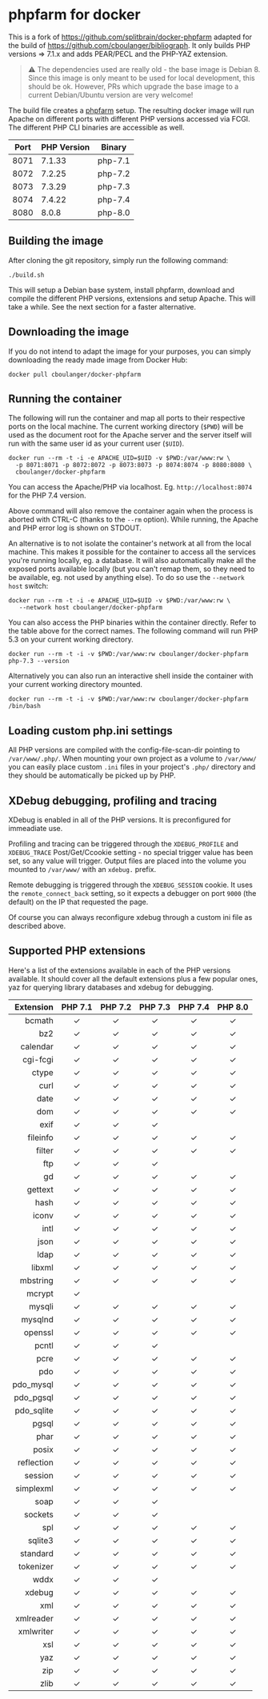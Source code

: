 phpfarm for docker
==================

This is a fork of https://github.com/splitbrain/docker-phpfarm  adapted
for the build of https://github.com/cboulanger/bibliograph. It only
builds PHP versions => 7.1.x and adds PEAR/PECL and the PHP-YAZ extension.

> :warning: The dependencies used are really old - the base image is Debian 8.
> Since this image is only meant to be used for local development, this should
> be ok. However, PRs which upgrade the base image to a current Debian/Ubuntu
> version are very welcome!

The build file creates a [phpfarm](https://github.com/fpoirotte/phpfarm)
setup. The resulting docker image will run Apache on
different ports with different PHP versions accessed via
FCGI. The different PHP CLI binaries are accessible as well.

Port | PHP Version | Binary
-----|-------------|-----------------------
8071 | 7.1.33      | php-7.1
8072 | 7.2.25      | php-7.2
8073 | 7.3.29      | php-7.3
8074 | 7.4.22      | php-7.4
8080 | 8.0.8       | php-8.0 


Building the image
------------------

After cloning the git repository, simply run the following command:

    ./build.sh
   
This will setup a Debian base system, install phpfarm, download and
compile the different PHP versions, extensions and setup Apache. 
This will take a while. See the next section for a faster alternative.

Downloading the image
---------------------

If you do not intend to adapt the image for your purposes, you
can simply downloading the ready made image from Docker Hub:

    docker pull cboulanger/docker-phpfarm

Running the container
---------------------

The following will run the container and map all ports to their respective
ports on the local machine. The current working directory (`$PWD`)
will be used as the document root for the Apache server and the server
itself will run with the same user id as your current user (`$UID`).

    docker run --rm -t -i -e APACHE_UID=$UID -v $PWD:/var/www:rw \
      -p 8071:8071 -p 8072:8072 -p 8073:8073 -p 8074:8074 -p 8080:8080 \
      cboulanger/docker-phpfarm

You can access the Apache/PHP via localhost. Eg. `http://localhost:8074`
for the PHP 7.4 version. 

Above command will also remove the container again when the
process is aborted with CTRL-C (thanks to the `--rm` option).
While running, the Apache and PHP error log is shown on STDOUT.

An alternative is to not isolate the container's network at all
from the local machine. This makes it possible for the container to
access all the services you're running locally, eg. a database. It
will also automatically make all the exposed ports available locally
(but you can't remap them, so they need to be available, eg. not
used by anything else). To do so use the `--network host` switch:

    docker run --rm -t -i -e APACHE_UID=$UID -v $PWD:/var/www:rw \
       --network host cboulanger/docker-phpfarm

You can also access the PHP binaries within the container directly.
Refer to the table above for the correct names. The following
command will run PHP 5.3 on your current working directory.

    docker run --rm -t -i -v $PWD:/var/www:rw cboulanger/docker-phpfarm php-7.3 --version

Alternatively you can also run an interactive shell inside
the container with your current working directory mounted.

    docker run --rm -t -i -v $PWD:/var/www:rw cboulanger/docker-phpfarm /bin/bash

Loading custom php.ini settings
-------------------------------

All PHP versions are compiled with the config-file-scan-dir pointing
to ``/var/www/.php/``. When mounting your own project as a volume to
``/var/www/`` you can easily place custom ``.ini`` files in your project's
``.php/`` directory and they should be automatically be picked up by PHP.

XDebug debugging, profiling and tracing
---------------------------------------

XDebug is enabled in all of the PHP versions. It is preconfigured for immeadiate use.

Profiling and tracing can be triggered through the `XDEBUG_PROFILE`
and `XDEBUG_TRACE` Post/Get/Ccookie setting - no special trigger
value has been set, so any value will trigger. Output files are placed
into the volume you mounted to `/var/www/` with an `xdebug.` prefix.

Remote debugging is triggered through the `XDEBUG_SESSION` cookie.
It uses the `remote_connect_back` setting, so it expects a debugger
on port `9000` (the default) on the IP that requested the page.

Of course you can always reconfigure xdebug through a custom ini file as described above.

Supported PHP extensions
------------------------

Here's a list of the extensions available in each of the PHP versions
available. It should cover all the default extensions plus a few popular
ones, yaz for querying library databases and xdebug for debugging.

Extension    | PHP 7.1 | PHP 7.2 | PHP 7.3 | PHP 7.4 | PHP 8.0
------------:|:-------:|:-------:|:-------:|:-------:|:-------:
bcmath       |    ✓    |    ✓    |    ✓    |    ✓    |    ✓
bz2          |    ✓    |    ✓    |    ✓    |    ✓    |    ✓
calendar     |    ✓    |    ✓    |    ✓    |    ✓    |    ✓
cgi-fcgi     |    ✓    |    ✓    |    ✓    |    ✓    |    ✓
ctype        |    ✓    |    ✓    |    ✓    |    ✓    |    ✓
curl         |    ✓    |    ✓    |    ✓    |    ✓    |    ✓
date         |    ✓    |    ✓    |    ✓    |    ✓    |    ✓
dom          |    ✓    |    ✓    |    ✓    |    ✓    |    ✓
exif         |    ✓    |    ✓    |    ✓    |         |
fileinfo     |    ✓    |    ✓    |    ✓    |    ✓    |    ✓
filter       |    ✓    |    ✓    |    ✓    |    ✓    |    ✓
ftp          |    ✓    |    ✓    |    ✓    |         |
gd           |    ✓    |    ✓    |    ✓    |    ✓    |    ✓
gettext      |    ✓    |    ✓    |    ✓    |    ✓    |    ✓
hash         |    ✓    |    ✓    |    ✓    |    ✓    |    ✓
iconv        |    ✓    |    ✓    |    ✓    |    ✓    |    ✓
intl         |    ✓    |    ✓    |    ✓    |    ✓    |    ✓
json         |    ✓    |    ✓    |    ✓    |    ✓    |    ✓
ldap         |    ✓    |    ✓    |    ✓    |    ✓    |    ✓
libxml       |    ✓    |    ✓    |    ✓    |    ✓    |    ✓
mbstring     |    ✓    |    ✓    |    ✓    |    ✓    |    ✓
mcrypt       |    ✓    |         |         |         |
mysqli       |    ✓    |    ✓    |    ✓    |    ✓    |    ✓
mysqlnd      |    ✓    |    ✓    |    ✓    |    ✓    |    ✓
openssl      |    ✓    |    ✓    |    ✓    |    ✓    |    ✓
pcntl        |    ✓    |    ✓    |    ✓    |         |
pcre         |    ✓    |    ✓    |    ✓    |    ✓    |    ✓
pdo          |    ✓    |    ✓    |    ✓    |    ✓    |    ✓
pdo_mysql    |    ✓    |    ✓    |    ✓    |    ✓    |    ✓
pdo_pgsql    |    ✓    |    ✓    |    ✓    |    ✓    |    ✓
pdo_sqlite   |    ✓    |    ✓    |    ✓    |    ✓    |    ✓
pgsql        |    ✓    |    ✓    |    ✓    |    ✓    |    ✓
phar         |    ✓    |    ✓    |    ✓    |    ✓    |    ✓
posix        |    ✓    |    ✓    |    ✓    |    ✓    |    ✓
reflection   |    ✓    |    ✓    |    ✓    |    ✓    |    ✓
session      |    ✓    |    ✓    |    ✓    |    ✓    |    ✓
simplexml    |    ✓    |    ✓    |    ✓    |    ✓    |    ✓
soap         |    ✓    |    ✓    |    ✓    |         |
sockets      |    ✓    |    ✓    |    ✓    |         |
spl          |    ✓    |    ✓    |    ✓    |    ✓    |    ✓
sqlite3      |    ✓    |    ✓    |    ✓    |    ✓    |    ✓
standard     |    ✓    |    ✓    |    ✓    |    ✓    |    ✓
tokenizer    |    ✓    |    ✓    |    ✓    |    ✓    |    ✓
wddx         |    ✓    |    ✓    |    ✓    |         |
xdebug       |    ✓    |    ✓    |    ✓    |    ✓    |    ✓
xml          |    ✓    |    ✓    |    ✓    |    ✓    |    ✓
xmlreader    |    ✓    |    ✓    |    ✓    |    ✓    |    ✓
xmlwriter    |    ✓    |    ✓    |    ✓    |    ✓    |    ✓
xsl          |    ✓    |    ✓    |    ✓    |    ✓    |    ✓
yaz          |    ✓    |    ✓    |    ✓    |    ✓    |    ✓
zip          |    ✓    |    ✓    |    ✓    |    ✓    |    ✓
zlib         |    ✓    |    ✓    |    ✓    |    ✓    |    ✓

